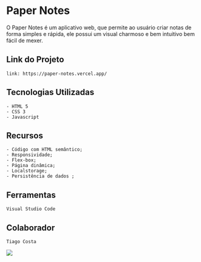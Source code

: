 # Paper Notes
O Paper Notes é um aplicativo web, que permite ao usuário criar notas de forma simples e rápida, ele possui um visual charmoso e bem intuitivo bem fácil de mexer.


## Link do Projeto
```
link: https://paper-notes.vercel.app/
```


## Tecnologias Utilizadas 
```
- HTML 5     
- CSS 3      
- Javascript 
```


## Recursos
```
- Código com HTML semântico;
- Responsividade;
- Flex-box;
- Página dinâmica;
- Localstorage;
- Persistência de dados ;
```


## Ferramentas
```
Visual Studio Code
```


## Colaborador
```
Tiago Costa
```



![](https://i.postimg.cc/Gt2fVMKY/1.png)
